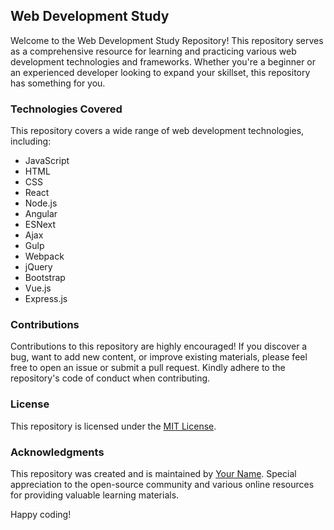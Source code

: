 ## Web Development Study

Welcome to the Web Development Study Repository! This repository serves as a comprehensive resource for learning and practicing various web development technologies and frameworks. Whether you're a beginner or an experienced developer looking to expand your skillset, this repository has something for you.

### Technologies Covered

This repository covers a wide range of web development technologies, including:

- JavaScript
- HTML
- CSS
- React
- Node.js
- Angular
- ESNext
- Ajax
- Gulp
- Webpack
- jQuery
- Bootstrap
- Vue.js
- Express.js

### Contributions

Contributions to this repository are highly encouraged! If you discover a bug, want to add new content, or improve existing materials, please feel free to open an issue or submit a pull request. Kindly adhere to the repository's code of conduct when contributing.

### License

This repository is licensed under the [MIT License](LICENSE).

### Acknowledgments

This repository was created and is maintained by [Your Name](https://github.com/your-username). Special appreciation to the open-source community and various online resources for providing valuable learning materials.

Happy coding!
